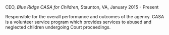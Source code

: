 CEO, *Blue Ridge* *CASA for Children*, Staunton, VA, January 2015 - Present

Responsible for the overall performance and outcomes of the agency. CASA is a volunteer service program which provides services to abused and neglected children undergoing Court proceedings.  
